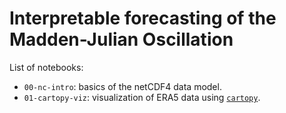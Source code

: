 # Interpretable forecasting of the Madden-Julian Oscillation 

List of notebooks:

- `00-nc-intro`: basics of the netCDF4 data model.
- `01-cartopy-viz`: visualization of ERA5 data using [`cartopy`](https://scitools.org.uk/cartopy/docs/latest/).